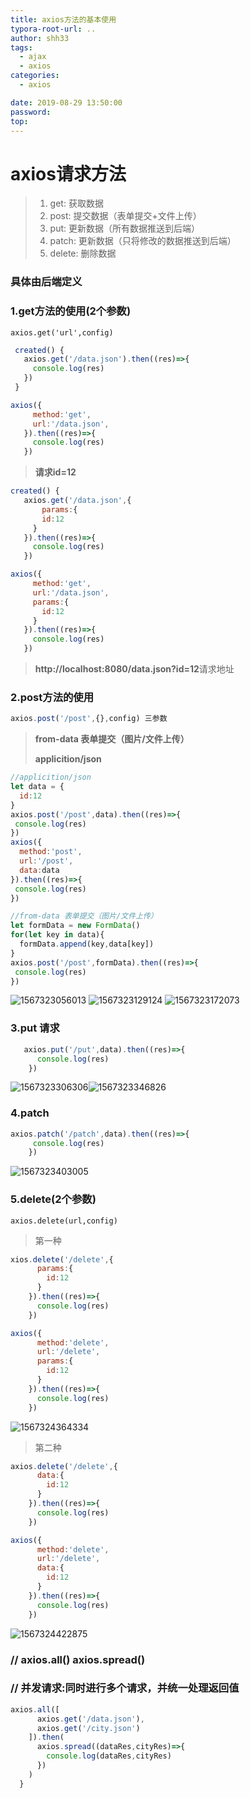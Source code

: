```yaml
---
title: axios方法的基本使用
typora-root-url: ..
author: shh33
tags:
  - ajax
  - axios
categories:
  - axios

date: 2019-08-29 13:50:00
password:
top:
---
```


# axios请求方法

> 1. get: 获取数据
> 2. post: 提交数据（表单提交+文件上传）
> 3. put: 更新数据（所有数据推送到后端）
> 4. patch: 更新数据（只将修改的数据推送到后端）
> 5. delete: 删除数据

### 具体由后端定义

### 1.get方法的使用(2个参数)

```
axios.get('url',config)
```

```javascript
 created() {
   axios.get('/data.json').then((res)=>{
     console.log(res)
   })
 }
```

```javascript
axios({
     method:'get',
     url:'/data.json',
   }).then((res)=>{
     console.log(res)
   })
```

> **请求id=12**

```javascript
created() {
   axios.get('/data.json',{
       params:{
       id:12
     }
   }).then((res)=>{
     console.log(res)
   })
```

```javascript
axios({
     method:'get',
     url:'/data.json',
     params:{
       id:12
     }
   }).then((res)=>{
     console.log(res)
   })
```

> **http://localhost:8080/data.json?id=12**请求地址

### 2.post方法的使用

```javascript
axios.post('/post',{},config) 三参数
```

> **from-data 表单提交（图片/文件上传）**
>
> **applicition/json**

```javascript
//applicition/json
let data = {
  id:12
}
axios.post('/post',data).then((res)=>{
 console.log(res)      
})
axios({
  method:'post',
  url:'/post',
  data:data
}).then((res)=>{
 console.log(res)
})

//from-data 表单提交（图片/文件上传）
let formData = new FormData()
for(let key in data){
  formData.append(key,data[key])
}
axios.post('/post',formData).then((res)=>{
 console.log(res)      
})
```

 ![1567323056013](/images/1567323056013.png)
 ![1567323129124](/images/1567323129124.png)
 ![1567323172073](/images/1567323172073.png) 

### 3.put 请求

```javascript
   axios.put('/put',data).then((res)=>{
      console.log(res)      
    })
```

![1567323306306](/images/1567323306306.png)![1567323346826](/images/1567323346826.png)

###  4.patch

```javascript
axios.patch('/patch',data).then((res)=>{
     console.log(res)      
    })
```

![1567323403005](/images/1567323403005.png)

### 5.delete(2个参数)

```
axios.delete(url,config)
```

> 第一种
>

```javascript
xios.delete('/delete',{
      params:{
        id:12
      }
    }).then((res)=>{
      console.log(res)
    })
```
```javascript
axios({
      method:'delete',
      url:'/delete',
      params:{
        id:12
      }
    }).then((res)=>{
      console.log(res)
    })
```

![1567324364334](/images/1567324364334.png)

> 第二种

```javascript
axios.delete('/delete',{
      data:{
        id:12
      }
    }).then((res)=>{
      console.log(res)
    })
```

```javascript
axios({
      method:'delete',
      url:'/delete',
      data:{
        id:12
      }
    }).then((res)=>{
      console.log(res)
    })
```

![1567324422875](/images/1567324422875.png)

### // axios.all() axios.spread()

### // 并发请求:同时进行多个请求，并统一处理返回值

```javascript
axios.all([
      axios.get('/data.json'),
      axios.get('/city.json')
    ]).then(
      axios.spread((dataRes,cityRes)=>{
        console.log(dataRes,cityRes)
      })
    )
  }
```